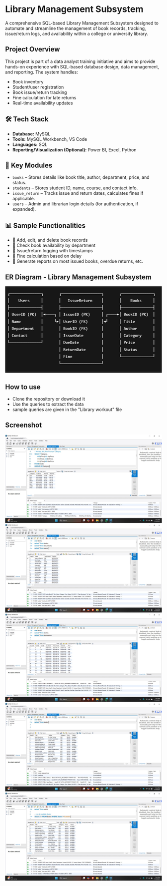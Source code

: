
#  Library Management Subsystem

A comprehensive SQL-based Library Management Subsystem designed to automate and streamline the management of book records, tracking, issue/return logs, and availability within a college or university library.

##  Project Overview

This project is part of a data analyst training initiative and aims to provide hands-on experience with SQL-based database design, data management, and reporting. The system handles:

- Book inventory
- Student/user registration
- Book issue/return tracking
- Fine calculation for late returns
- Real-time availability updates

## 🛠️ Tech Stack

- **Database:** MySQL
- **Tools:** MySQL Workbench, VS Code
- **Languages:** SQL
- **Reporting/Visualization (Optional):** Power BI, Excel, Python

## 🧩 Key Modules

- `books` – Stores details like book title, author, department, price, and status.
- `students` – Stores student ID, name, course, and contact info.
- `issue_return` – Tracks issue and return dates, calculates fines if applicable.
- `users` – Admin and librarian login details (for authentication, if expanded).
  
## 📊 Sample Functionalities

- 📌 Add, edit, and delete book records
- 📌 Check book availability by department
- 📌 Issue/return logging with timestamps
- 📌 Fine calculation based on delay
- 📌 Generate reports on most issued books, overdue returns, etc.

## ER Diagram - Library Management Subsystem
![image alt](https://github.com/MithinRC/Library-Management-Subsystem/blob/73fc411703694a8369a5a2f88b2ed2a5d6fca364/Screenshot%202025-08-04%20134911.png)

## How to use
- Clone the repository or download it
- Use the queries to extract the data
- sample queries are given in the "Library workout" file

## Screenshot
![image alt](https://github.com/MithinRC/Library-Management-Subsystem/blob/78afa5b9d765fdd562b9e1874860e4cc812426ac/1752495310076.jpg)
![image alt](https://github.com/MithinRC/Library-Management-Subsystem/blob/fd37da483d5a8ca075558e75c1a6edceae67536d/1752495310088.jpg)
![image alt](https://github.com/MithinRC/Library-Management-Subsystem/blob/fd37da483d5a8ca075558e75c1a6edceae67536d/1752495310213.jpg)
![image alt](https://github.com/MithinRC/Library-Management-Subsystem/blob/fd37da483d5a8ca075558e75c1a6edceae67536d/1752495310214.jpg)
![image alt](https://github.com/MithinRC/Library-Management-Subsystem/blob/fd37da483d5a8ca075558e75c1a6edceae67536d/1752495310232.jpg)

